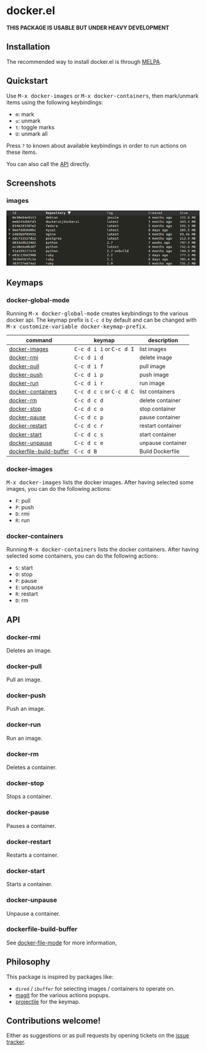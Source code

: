 # docker.el

**THIS PACKAGE IS USABLE BUT UNDER HEAVY DEVELOPMENT**

## Installation

The recommended way to install docker.el is through [MELPA](https://github.com/milkypostman/melpa).

## Quickstart

Use <kbd>M-x docker-images</kbd> or <kbd>M-x docker-containers</kbd>,
then mark/unmark items using the following keybindings:

- `m`: mark
- `u`: unmark
- `t`: toggle marks
- `U`: unmark all

Press `?` to known about available keybindings in order to run actions on these items.

You can also call the [API](#api) directly.


## Screenshots

### images

![docker.el screenshot](screenshots/images.png)


## Keymaps

### docker-global-mode

Running <kbd>M-x docker-global-mode</kbd> creates keybindings to the
various docker api. The keymap prefix is `C-c d` by default and can be
changed with <kbd>M-x customize-variable docker-keymap-prefix</kbd>.

| command                                             | keymap                                     | description       |
|-----------------------------------------------------|--------------------------------------------|-------------------|
| [docker-images](#docker-images)                     | <kbd>C-c d i i</kbd> or <kbd>C-c d I</kbd> | list images       |
| [docker-rmi](#docker-rmi)                           | <kbd>C-c d i d</kbd>                       | delete image      |
| [docker-pull](#docker-pull)                         | <kbd>C-c d i f</kbd>                       | pull image        |
| [docker-push](#docker-push)                         | <kbd>C-c d i p</kbd>                       | push image        |
| [docker-run](#docker-run)                           | <kbd>C-c d i r</kbd>                       | run image         |
| [docker-containers](#docker-containers)             | <kbd>C-c d c c</kbd> or <kbd>C-c d C</kbd> | list containers   |
| [docker-rm](#docker-rm)                             | <kbd>C-c d c d</kbd>                       | delete container  |
| [docker-stop](#docker-stop)                         | <kbd>C-c d c o</kbd>                       | stop container    |
| [docker-pause](#docker-pause)                       | <kbd>C-c d c p</kbd>                       | pause container   |
| [docker-restart](#docker-restart)                   | <kbd>C-c d c r</kbd>                       | restart container |
| [docker-start](#docker-start)                       | <kbd>C-c d c s</kbd>                       | start container   |
| [docker-unpause](#docker-unpause)                   | <kbd>C-c d c e</kbd>                       | unpause container |
| [dockerfile-build-buffer](#dockerfile-build-buffer) | <kbd>C-c d B</kbd>                         | Build Dockerfile  |

### docker-images

<kbd>M-x docker-images</kbd> lists the docker images.
After having selected some images, you can do the following actions:

- `F`: pull
- `P`: push
- `D`: rmi
- `R`: run

### docker-containers

Running <kbd>M-x docker-containers</kbd> lists the docker containers.
After having selected some containers, you can do the following actions:

* `S`: start
* `O`: stop
* `P`: pause
* `E`: unpause
* `R`: restart
* `D`: rm


## API

### docker-rmi

Deletes an image.

### docker-pull

Pull an image.

### docker-push

Push an image.

### docker-run

Run an image.

### docker-rm

Deletes a container.

### docker-stop

Stops a container.

### docker-pause

Pauses a container.

### docker-restart

Restarts a container.

### docker-start

Starts a container.

### docker-unpause

Unpause a container.

### dockerfile-build-buffer

See [docker-file-mode](https://github.com/spotify/dockerfile-mode) for more information,


## Philosophy

This package is inspired by packages like:

- `dired` / `ibuffer` for selecting images / containers to operate on.
- [magit](https://github.com/magit/magit) for the various actions popups.
- [projectile](https://github.com/bbatsov/projectile) for the keymap.


## Contributions welcome!

Either as suggestions or as pull requests by opening tickets on the
[issue tracker](https://github.com/Silex/docker.el/issues).
